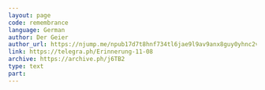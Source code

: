 ```yaml
---
layout: page
code: remembrance
language: German
author: Der Geier
author_url: https://njump.me/npub17d7t8hnf734tl6jae9l9av9anx8guy0yhnc2vd9w22vgcvrazs8qjtsnpu
link: https://telegra.ph/Erinnerung-11-08
archive: https://archive.ph/j6TB2
type: text
part: 
---
```

